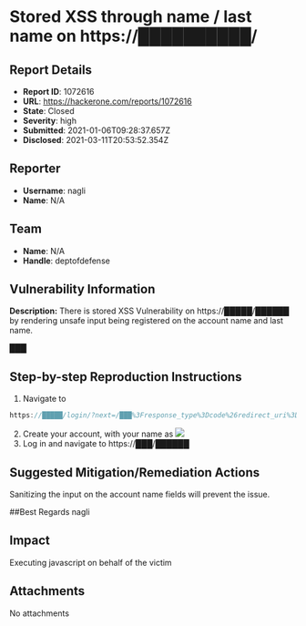 # Stored XSS through name / last name on https://██████████/

## Report Details
- **Report ID**: 1072616
- **URL**: https://hackerone.com/reports/1072616
- **State**: Closed
- **Severity**: high
- **Submitted**: 2021-01-06T09:28:37.657Z
- **Disclosed**: 2021-03-11T20:53:52.354Z

## Reporter
- **Username**: nagli
- **Name**: N/A

## Team
- **Name**: N/A
- **Handle**: deptofdefense

## Vulnerability Information
**Description:**
There is stored XSS Vulnerability on https://█████/██████ by rendering unsafe input being registered on the account name and last name.

███


## Step-by-step Reproduction Instructions

1. Navigate to 
```javascript
https://█████/login/?next=/███%3Fresponse_type%3Dcode%26redirect_uri%3Dhttps%253A%252F%252F████████%252Fcgi%252Flogin.cgi%253Freturn_to%253Dhttps%25253A%25252F%25252F███████%25252Fcgi%25252Fmyaccount.cgi%26client_id%3D6G3AXPQNPXK5SVESYCB8AMCPHQQ3ENCRK8G2QNWY%26state%3DBEAEb6NGMQ7kWZwZS2pNNFv4p7JwBk86%26scope%3Dopenid%2520profile
```
2. Create your account, with your name as <IMG SRC=X ONERROR=ALERT(1)>
3. Log in and navigate to https://███/██████

## Suggested Mitigation/Remediation Actions

Sanitizing the input on the account name fields will prevent the issue.

##Best Regards
nagli

## Impact

Executing javascript on behalf of the victim

## Attachments
No attachments
